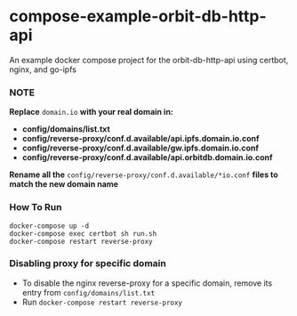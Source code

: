 # compose-example-orbit-db-http-api
An example docker compose project for the orbit-db-http-api using certbot, nginx, and go-ipfs

### **NOTE** ###

**Replace** `domain.io` **with your real domain in:**
 - **config/domains/list.txt**
 - **config/reverse-proxy/conf.d.available/api.ipfs.domain.io.conf**
 - **config/reverse-proxy/conf.d.available/gw.ipfs.domain.io.conf**
 - **config/reverse-proxy/conf.d.available/api.orbitdb.domain.io.conf**
 
 **Rename all the** `config/reverse-proxy/conf.d.available/*io.conf` **files to match the new domain name**

### How To Run ###

```
docker-compose up -d
docker-compose exec certbot sh run.sh
docker-compose restart reverse-proxy
```

### Disabling proxy for specific domain ###

 - To disable the nginx reverse-proxy for a specific domain, remove its entry from `config/domains/list.txt`
 - Run `docker-compose restart reverse-proxy`
